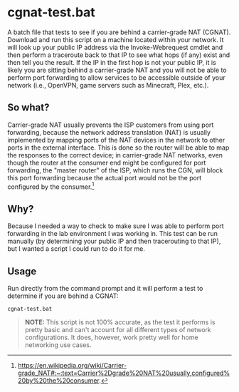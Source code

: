 # cgnat-test.bat
A batch file that tests to see if you are behind a carrier-grade NAT (CGNAT).  Download and run this script on a machine located within your network.  It will look up your public IP address via the Invoke-Webrequest cmdlet and then perform a traceroute back to that IP to see what hops (if any) exist and then tell you the result. If the IP in the first hop is not your public IP, it is likely you are sitting behind a carrier-grade NAT and you will not be able to perform port forwarding to allow services to be accessible outside of your network (i.e., OpenVPN, game servers such as Minecraft, Plex, etc.). 

## So what?
Carrier-grade NAT usually prevents the ISP customers from using port forwarding, because the network address translation (NAT) is usually implemented by mapping ports of the NAT devices in the network to other ports in the external interface. This is done so the router will be able to map the responses to the correct device; in carrier-grade NAT networks, even though the router at the consumer end might be configured for port forwarding, the "master router" of the ISP, which runs the CGN, will block this port forwarding because the actual port would not be the port configured by the consumer.[^1]

## Why?
Because I needed a way to check to make sure I was able to perform port forwarding in the lab environment I was working in. This test can be run manually (by determining your public IP and then tracerouting to that IP), but I wanted a script I could run to do it for me.

## Usage
Run directly from the command prompt and it will perform a test to determine if you are behind a CGNAT:
```
cgnat-test.bat
```

>**NOTE:** This script is not 100% accurate, as the test it performs is pretty basic and can't account for all different types of network configurations. It does, however, work pretty well for home networking use cases.

[^1]: https://en.wikipedia.org/wiki/Carrier-grade_NAT#:~:text=Carrier%2Dgrade%20NAT%20usually,configured%20by%20the%20consumer.
